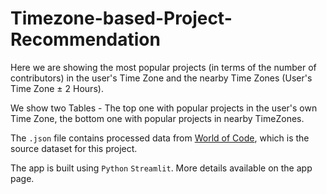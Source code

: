 # Timezone-based-Project-Recommendation

Here we are showing the most popular projects (in terms of the number of contributors) in the user's Time Zone and the nearby Time Zones (User's Time Zone ± 2 Hours).

We show two Tables - The top one with popular projects in the user's own Time Zone, the bottom one with popular projects in nearby TimeZones.

The `.json` file contains processed data from [World of Code](https://worldofcode.org/), which is the source dataset for this project.

The app is built using `Python` `Streamlit`. More details available on the app page.

